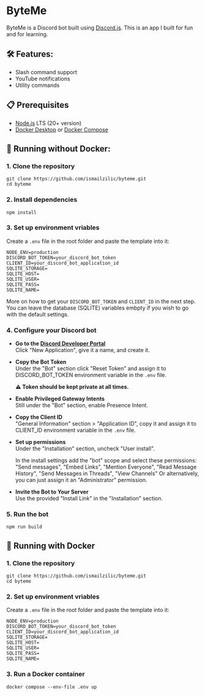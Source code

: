 # ByteMe

ByteMe is a Discord bot built using [Discord.js](https://discord.js.org/). This is an app I built for fun and for learning.

## 🛠️ Features:

- Slash command support
- YouTube notifications
- Utility commands

## 📋 Prerequisites

- [Node.js](https://nodejs.org/en/download) LTS (20+ version)
- [Docker Desktop](https://www.docker.com/) or [Docker Compose](https://docs.docker.com/compose/install/)

## 🚀 Running without Docker:

### 1. Clone the repository

```
git clone https://github.com/ismailzilic/byteme.git
cd byteme
```

### 2. Install dependencies

```
npm install
```

### 3. Set up environment vriables

Create a `.env` file in the root folder and paste the template into it:

```
NODE_ENV=production
DISCORD_BOT_TOKEN=your_discord_bot_token
CLIENT_ID=your_discord_bot_application_id
SQLITE_STORAGE=
SQLITE_HOST=
SQLITE_USER=
SQLITE_PASS=
SQLITE_NAME=
```

More on how to get your `DISCORD_BOT_TOKEN` and `CLIENT_ID` in the next step.
You can leave the database (SQLITE) variables embpty if you wish to go with the default settings.

### 4. Configure your Discord bot

- **Go to the [Discord Developer Portal](https://discord.com/developers/applications)**  
  Click "New Application", give it a name, and create it.

- **Copy the Bot Token**  
  Under the "Bot" section click "Reset Token" and assign it to DISCORD_BOT_TOKEN environment variable in the `.env` file.

  **⚠️ Token should be kept private at all times.**

- **Enable Privileged Gateway Intents**  
  Still under the "Bot" section, enable Presence Intent.

- **Copy the Client ID**  
  "General Information" section > "Application ID", copy it and assign it to CLIENT_ID environment variable in the `.env` file.

- **Set up permissions**  
  Under the "Installation" section, uncheck "User install".

  In the install settings add the "bot" scope and select these permissions:
  "Send messages", "Embed Links", "Mention Everyone", "Read Message History", "Send Messages in Threads", "View Channels"
  Or alternatively, you can just assign it an "Administrator" permission.

- **Invite the Bot to Your Server**  
  Use the provided "Install Link" in the "Installation" section.

### 5. Run the bot

```
npm run build
```

## 🐳 Running with Docker

### 1. Clone the repository

```
git clone https://github.com/ismailzilic/byteme.git
cd byteme
```

### 2. Set up environment vriables

Create a `.env` file in the root folder and paste the template into it:

```
NODE_ENV=production
DISCORD_BOT_TOKEN=your_discord_bot_token
CLIENT_ID=your_discord_bot_application_id
SQLITE_STORAGE=
SQLITE_HOST=
SQLITE_USER=
SQLITE_PASS=
SQLITE_NAME=
```

### 3. Run a Docker container

```
docker compose --env-file .env up
```

